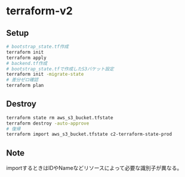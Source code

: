 # terraform-v2

## Setup
```bash
# bootstrap_state.tf作成
terraform init
terraform apply
# backend.tf作成
# bootstrap_state.tfで作成したS3バケット設定
terraform init -migrate-state
# 差分ゼロ確認
terraform plan
```

## Destroy
```bash
terraform state rm aws_s3_bucket.tfstate
terraform destroy -auto-approve
# 復帰
terraform import aws_s3_bucket.tfstate c2-terraform-state-prod
```

## Note

importするときはIDやNameなどリソースによって必要な識別子が異なる。
